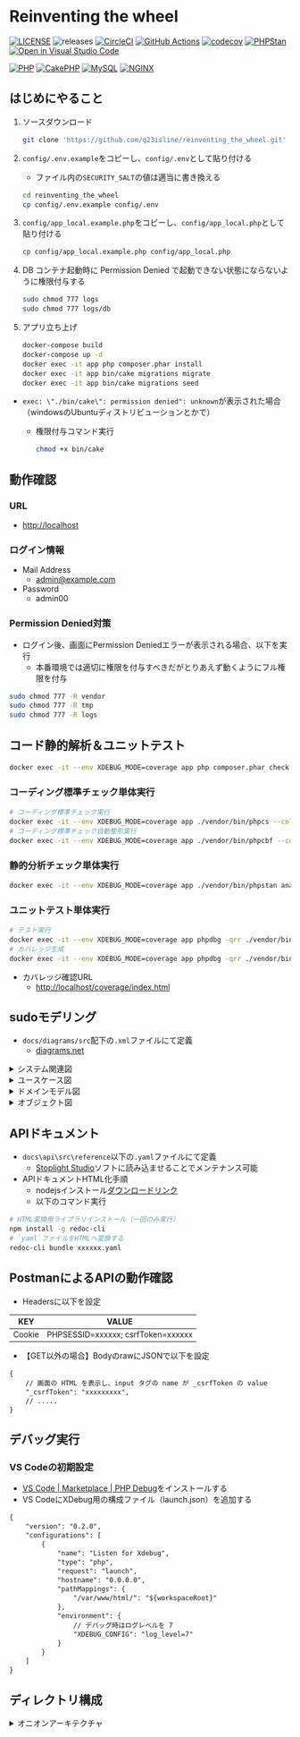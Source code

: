 # Reinventing the wheel

[![LICENSE](https://img.shields.io/badge/license-MIT-green.svg)](./LICENSE)
![releases](https://img.shields.io/github/release/q23isline/reinventing_the_wheel.svg?logo=github)
[![CircleCI](https://img.shields.io/circleci/build/github/q23isline/reinventing_the_wheel/develop.svg?label=CircleCI&logo=circleci)](https://circleci.com/gh/q23isline/reinventing_the_wheel)
[![GitHub Actions](https://github.com/q23isline/reinventing_the_wheel/actions/workflows/ci.yml/badge.svg)](https://github.com/q23isline/reinventing_the_wheel/actions/workflows/ci.yml)
[![codecov](https://codecov.io/gh/q23isline/reinventing_the_wheel/branch/develop/graph/badge.svg?token=V54N7W8GHQ)](https://codecov.io/gh/q23isline/reinventing_the_wheel)
[![PHPStan](https://img.shields.io/badge/PHPStan-level%208-brightgreen.svg)](https://github.com/phpstan/phpstan)
[![Open in Visual Studio Code](https://img.shields.io/static/v1?logo=visualstudiocode&label=&message=Open%20in%20Visual%20Studio%20Code&labelColor=555555&color=007acc&logoColor=007acc)](https://open.vscode.dev/q23isline/reinventing_the_wheel)

[![PHP](https://img.shields.io/static/v1?logo=php&label=PHP&message=v8.1.0&labelColor=555555&color=777BB4&logoColor=777BB4)](https://www.php.net)
[![CakePHP](https://img.shields.io/static/v1?logo=cakephp&label=CakePHP&message=v4.3.9&labelColor=555555&color=D33C43&logoColor=D33C43)](https://cakephp.org)
[![MySQL](https://img.shields.io/static/v1?logo=mysql&label=MySQL&message=v8.0&labelColor=555555&color=4479A1&logoColor=4479A1)](https://dev.mysql.com)
[![NGINX](https://img.shields.io/static/v1?logo=nginx&label=NGINX&message=v1.21&labelColor=555555&color=009639&logoColor=009639)](https://www.nginx.com)

## はじめにやること

1. ソースダウンロード

    ```bash
    git clone 'https://github.com/q23isline/reinventing_the_wheel.git'
    ```

2. `config/.env.example`をコピーし、`config/.env`として貼り付ける
    - ファイル内の`SECURITY_SALT`の値は適当に書き換える

    ```bash
    cd reinventing_the_wheel
    cp config/.env.example config/.env
    ```

3. `config/app_local.example.php`をコピーし、`config/app_local.php`として貼り付ける

    ```bash
    cp config/app_local.example.php config/app_local.php
    ```

4. DB コンテナ起動時に Permission Denied で起動できない状態にならないように権限付与する

    ```bash
    sudo chmod 777 logs
    sudo chmod 777 logs/db
    ```

5. アプリ立ち上げ

    ```bash
    docker-compose build
    docker-compose up -d
    docker exec -it app php composer.phar install
    docker exec -it app bin/cake migrations migrate
    docker exec -it app bin/cake migrations seed
    ```

- `exec: \"./bin/cake\": permission denied": unknown`が表示された場合  
  （windowsのUbuntuディストリビューションとかで）
  - 権限付与コマンド実行

    ```bash
    chmod +x bin/cake
    ```

## 動作確認

### URL

- <http://localhost>

### ログイン情報

- Mail Address
  - admin@example.com
- Password
  - admin00

### Permission Denied対策

- ログイン後、画面にPermission Deniedエラーが表示される場合、以下を実行
  - 本番環境では適切に権限を付与すべきだがとりあえず動くようにフル権限を付与

```bash
sudo chmod 777 -R vendor
sudo chmod 777 -R tmp
sudo chmod 777 -R logs
```

## コード静的解析＆ユニットテスト

```bash
docker exec -it --env XDEBUG_MODE=coverage app php composer.phar check
```

### コーディング標準チェック単体実行

```bash
# コーディング標準チェック実行
docker exec -it --env XDEBUG_MODE=coverage app ./vendor/bin/phpcs --colors -p src/ tests/
# コーディング標準チェック自動整形実行
docker exec -it --env XDEBUG_MODE=coverage app ./vendor/bin/phpcbf --colors -p src/ tests/
```

### 静的分析チェック単体実行

```bash
docker exec -it --env XDEBUG_MODE=coverage app ./vendor/bin/phpstan analyse
```

### ユニットテスト単体実行

```bash
# テスト実行
docker exec -it --env XDEBUG_MODE=coverage app phpdbg -qrr ./vendor/bin/phpunit --colors=always
# カバレッジ生成
docker exec -it --env XDEBUG_MODE=coverage app phpdbg -qrr ./vendor/bin/phpunit --coverage-html webroot/coverage
```

- カバレッジ確認URL
  - <http://localhost/coverage/index.html>

## sudoモデリング

- `docs/diagrams/src`配下の`.xml`ファイルにて定義
  - [diagrams.net](https://www.diagrams.net/)

<details>
<summary>システム関連図</summary>
<img src="docs/diagrams/src/システム関連図.png" width="600px">
</details>

<details>
<summary>ユースケース図</summary>
<img src="docs/diagrams/src/ユースケース図.png" width="600px">
</details>

<details>
<summary>ドメインモデル図</summary>
<img src="docs/diagrams/src/ドメインモデル図.png" width="800px">
</details>

<details>
<summary>オブジェクト図</summary>
<img src="docs/diagrams/src/オブジェクト図.png" width="600px">
</details>

## APIドキュメント

- `docs\api\src\reference`以下の`.yaml`ファイルにて定義
  - [Stoplight Studio](https://stoplight.io/studio/)ソフトに読み込ませることでメンテナンス可能
- APIドキュメントHTML化手順
  - nodejsインストール[ダウンロードリンク](https://nodejs.org/ja/download/)
  - 以下のコマンド実行

```bash
# HTML変換用ライブラリインストール（一回のみ実行）
npm install -g redoc-cli
# `yaml`ファイルをHTMLへ変換する
redoc-cli bundle xxxxxx.yaml
```

## PostmanによるAPIの動作確認

- Headersに以下を設定

| KEY          | VALUE                                            |
|--------------|--------------------------------------------------|
| Cookie       | PHPSESSID=xxxxxx; csrfToken=xxxxxx               |

- 【GET以外の場合】BodyのrawにJSONで以下を設定

```JSONC
{
    // 画面の HTML を表示し、input タグの name が _csrfToken の value
    "_csrfToken": "xxxxxxxxx",
    // .....
}
```

## デバッグ実行

### VS Codeの初期設定

- [VS Code | Marketplace | PHP Debug](https://marketplace.visualstudio.com/items?itemName=felixfbecker.php-debug)をインストールする
- VS CodeにXDebug用の構成ファイル（launch.json）を追加する

```JSONC
{
    "version": "0.2.0",
    "configurations": [
        {
            "name": "Listen for Xdebug",
            "type": "php",
            "request": "launch",
            "hostname": "0.0.0.0",
            "pathMappings": {
                "/var/www/html/": "${workspaceRoot}"
            },
            "environment": {
                // デバッグ時はログレベルを 7
                "XDEBUG_CONFIG": "log_level=7"
            }
        }
    ]
}
```

## ディレクトリ構成

<details>
<summary>オニオンアーキテクチャ</summary>

```text
reinventing_the_wheel
├src
│├Controller ：ユーザーインターフェイス（プレゼンテーション）層［MVCのC］
││└Api
││　└{version}
││　　└{functionName}Controller.php
│├Domain
││├Models ：ドメインモデル層
│││└{functionName}
│││　├Type
│││　│└{columnName}.php
│││　├I{functionName}Repository.php ：依存関係逆転の原則用
│││　├{functionName}.php
│││　└{functionName}Collection.php
││├Services ：ドメインサービス層
│││└{functionName}Service.php
││└Shared
││　└Exception
││　　├ExceptionItem.php
││　　└ValidateException.php
│├Infrastructure ：インフラ層
││├CakePHP ：MVCのMを呼び出す
│││└{functionName}
│││　└CakePHP{functionName}Repository.php
││└InMemory ：テスト用
││　└{functionName}
││　　└InMemory{functionName}Repository.php
│└UseCase ：アプリケーションサービス（ユースケース）層
│　└{functionName}
│　　├{functionName}{actionName}Command.php ：ファサード用
│　　├{functionName}{actionName}UseCase.php
│　　├{functionName}Data.php ：DTO用
│　　└{functionName}{actionName}Result.php ：出力整形用
└docs
　├api ：APIドキュメント
　│└src
　│　└reference
　│　　└{functionName}.{version}.yaml
　└diagrams ：sudoモデリングの図
　　└src
　　　└reinventing_the_wheel.drawio.xml
```

</details>

